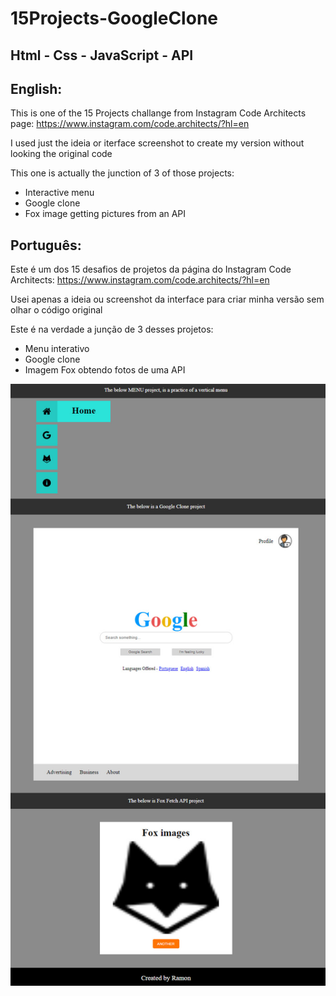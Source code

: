 # 15Projects-GoogleClone

## Html - Css - JavaScript - API

## English:

This is one of the 15 Projects challange from Instagram Code Architects page:
https://www.instagram.com/code.architects/?hl=en

I used just the ideia or iterface screenshot to create my version without looking the original code

This one is actually the junction of 3 of those projects:

- Interactive menu
- Google clone
- Fox image getting pictures from an API

## Português:

Este é um dos 15 desafios de projetos da página do Instagram Code Architects:
https://www.instagram.com/code.architects/?hl=en

Usei apenas a ideia ou screenshot da interface para criar minha versão sem olhar o código original

Este é na verdade a junção de 3 desses projetos:

- Menu interativo
- Google clone
- Imagem Fox obtendo fotos de uma API

![My Image](googleclone.jpg)
